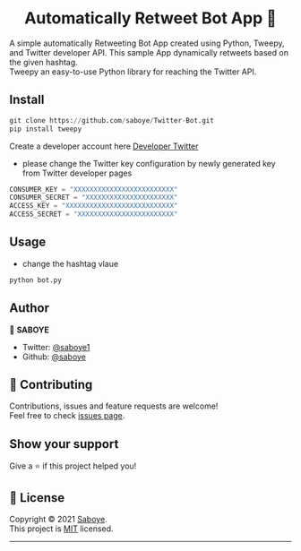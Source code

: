 <h1 align="center">Automatically Retweet Bot App 👋</h1>
A simple automatically Retweeting Bot App created using Python, Tweepy, and Twitter developer API. This sample App dynamically retweets based on the given hashtag.
<br>
Tweepy an easy-to-use Python library for reaching the Twitter API. 
<br>

## Install

```py
git clone https://github.com/saboye/Twitter-Bot.git
pip install tweepy
```

 Create a developer account here [Developer Twitter](https://developer.twitter.com) 
 -  please change the Twitter key configuration by newly generated key from Twitter developer pages

```py
CONSUMER_KEY = "XXXXXXXXXXXXXXXXXXXXXXXXX"
CONSUMER_SECRET = "XXXXXXXXXXXXXXXXXXXXXX"
ACCESS_KEY = "XXXXXXXXXXXXXXXXXXXXXXXXXXX"
ACCESS_SECRET = "XXXXXXXXXXXXXXXXXXXXXXXX"
```
## Usage

- change the hashtag vlaue
```py
python bot.py 
```


## Author

👤 **SABOYE**

* Twitter: [@saboye1](https://twitter.com/saboye1)
* Github: [@saboye](https://github.com/saboye)


## 🤝 Contributing

Contributions, issues and feature requests are welcome!<br />Feel free to check [issues page](https://github.com/saboye/Twitter-Bot/issues).

## Show your support

Give a ⭐️ if this project helped you!

## 📝 License

Copyright © 2021 [Saboye](https://github.com/saboye).<br />
This project is [MIT](https://github.com/saboye/Twitter-Bot/blob/main/LICENSE) licensed.

***
